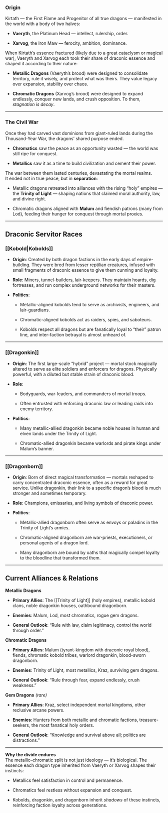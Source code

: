 ### **Origin**

Kirtath — the First Flame and Progenitor of all true dragons — manifested in the world with a body of two halves:

- **Vaeryth**, the Platinum Head — intellect, rulership, order.
    
- **Xarvog**, the Iron Maw — ferocity, ambition, dominance.
    

When Kirtath’s essence fractured (likely due to a great cataclysm or magical war), Vaeryth and Xarvog each took their share of draconic essence and shaped it according to their nature:

- **Metallic Dragons** (Vaeryth’s brood) were designed to consolidate territory, rule it wisely, and protect what was theirs. They value legacy over expansion, stability over chaos.
    
- **Chromatic Dragons** (Xarvog’s brood) were designed to expand endlessly, conquer new lands, and crush opposition. To them, _stagnation is decay_.
    

---

### **The Civil War**

Once they had carved vast dominions from giant-ruled lands during the Thousand-Year War, the dragons’ shared purpose ended.

- **Chromatics** saw the peace as an opportunity wasted — the world was still ripe for conquest.
    
- **Metallics** saw it as a time to build civilization and cement their power.
    

The war between them lasted centuries, devastating the mortal realms.  
It ended not in true peace, but in **separation**:

- Metallic dragons retreated into alliances with the rising “holy” empires — the **Trinity of Light** — shaping nations that claimed moral authority, law, and divine right.
    
- Chromatic dragons aligned with **Malum** and fiendish patrons (many from Lod), feeding their hunger for conquest through mortal proxies.


---

## **Draconic Servitor Races**

### **[[Kobold|Kobolds]]**

- **Origin**: Created by both dragon factions in the early days of empire-building. They were bred from lesser reptilian creatures, infused with small fragments of draconic essence to give them cunning and loyalty.
    
- **Role**: Miners, tunnel-builders, lair-keepers. They maintain hoards, dig fortresses, and run complex underground networks for their masters.
    
- **Politics**:
    
    - Metallic-aligned kobolds tend to serve as archivists, engineers, and lair-guardians.
        
    - Chromatic-aligned kobolds act as raiders, spies, and saboteurs.
        
    - Kobolds respect all dragons but are fanatically loyal to “their” patron line, and inter-faction betrayal is almost unheard of.
        

---

### **[[Dragonkin]]**

- **Origin**: The first large-scale “hybrid” project — mortal stock magically altered to serve as elite soldiers and enforcers for dragons. Physically powerful, with a diluted but stable strain of draconic blood.
    
- **Role**:
    
    - Bodyguards, war-leaders, and commanders of mortal troops.
        
    - Often entrusted with enforcing draconic law or leading raids into enemy territory.
        
- **Politics**:
    
    - Many metallic-allied dragonkin became noble houses in human and elven lands under the Trinity of Light.
        
    - Chromatic-allied dragonkin became warlords and pirate kings under Malum’s banner.
        

---

### **[[Dragonborn]]**

- **Origin**: Born of direct magical transformation — mortals reshaped to carry concentrated draconic essence, often as a reward for great service. Unlike dragonkin, their link to a specific dragon’s blood is much stronger and sometimes temporary.
    
- **Role**: Champions, emissaries, and living symbols of draconic power.
    
- **Politics**:
    
    - Metallic-allied dragonborn often serve as envoys or paladins in the Trinity of Light’s armies.
        
    - Chromatic-aligned dragonborn are war-priests, executioners, or personal agents of a dragon lord.
        
    - Many dragonborn are bound by oaths that magically compel loyalty to the bloodline that transformed them.
        

---

## **Current Alliances & Relations**

**Metallic Dragons**

- **Primary Allies**: The [[Trinity of Light]] (holy empires), metallic kobold clans, noble dragonkin houses, oathbound dragonborn.
    
- **Enemies**: Malum, Lod, most chromatics, rogue gem dragons.
    
- **General Outlook**: “Rule with law, claim legitimacy, control the world through order.”
    

**Chromatic Dragons**

- **Primary Allies**: Malum (tyrant-kingdom with draconic royal blood), fiends, chromatic kobold tribes, warlord dragonkin, blood-sworn dragonborn.
    
- **Enemies**: Trinity of Light, most metallics, Kraz, surviving gem dragons.
    
- **General Outlook**: “Rule through fear, expand endlessly, crush weakness.”
    

**Gem Dragons** _(rare)_

- **Primary Allies**: Kraz, select independent mortal kingdoms, other reclusive arcane powers.
    
- **Enemies**: Hunters from both metallic and chromatic factions, treasure-seekers, the most fanatical holy orders.
    
- **General Outlook**: “Knowledge and survival above all; politics are distractions.”
    

---

**Why the divide endures**  
The metallic–chromatic split is not just ideology — it’s biological. The essence each dragon type inherited from Vaeryth or Xarvog shapes their instincts:

- Metallics feel satisfaction in control and permanence.
    
- Chromatics feel restless without expansion and conquest.
    
- Kobolds, dragonkin, and dragonborn inherit _shadows_ of these instincts, reinforcing faction loyalty across generations.